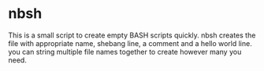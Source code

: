 # nbsh
This is a small script to create empty BASH scripts quickly. nbsh creates the file with appropriate name, shebang line, a comment and a hello world line. you can string multiple file names together to create however many you need.
